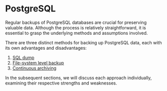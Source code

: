 # PostgreSQL

Regular backups of PostgreSQL databases are crucial for preserving valuable data. Although the process is relatively straightforward, it is essential to grasp the underlying methods and assumptions involved.

There are three distinct methods for backing up PostgreSQL data, each with its own advantages and disadvantages:

1. [SQL dump](sql-dump.md)
2. [File-system level backup](file-system-level-backup.md)
3. [Continuous archiving](continuous-archiving-and-point-in-time-recovery-pitr.md)

In the subsequent sections, we will discuss each approach individually, examining their respective strengths and weaknesses.
